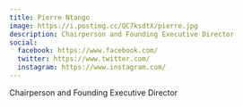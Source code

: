 ```yaml
---
title: Pierre Ntango
image: https://i.postimg.cc/QC7ksdtX/pierre.jpg
description: Chairperson and Founding Executive Director
social:
  facebook: https://www.facebook.com/
  twitter: https://www.twitter.com/
  instagram: https://www.instagram.com/
---
```

Chairperson and Founding Executive Director